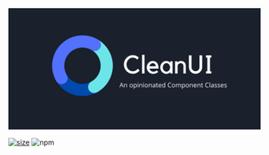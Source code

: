 <img src="docs/static/preview.png" class="light-img" alt=""/>

[![size](https://badgen.net/bundlephobia/minzip/initbase/clean)](https://bundlephobia.com/result?p=initbase/clean) ![npm](https://img.shields.io/npm/dt/initbase/clean)

